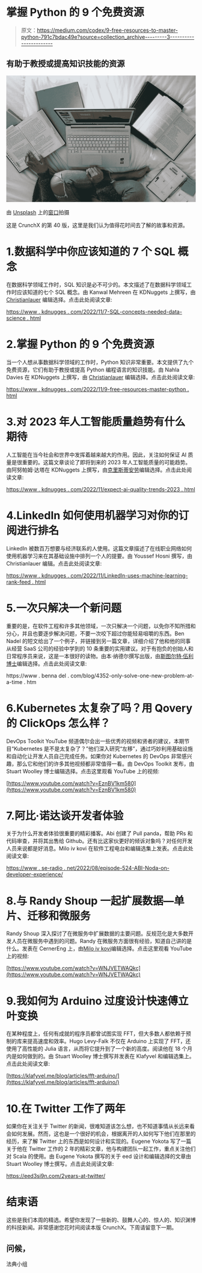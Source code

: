 # 掌握 Python 的 9 个免费资源

> 原文：<https://medium.com/codex/9-free-resources-to-master-python-791c7bdac49e?source=collection_archive---------3----------------------->

## 有助于教授或提高知识技能的资源

![](img/f4438a00da0782346f2b42806c71e49a.png)

由 [Unsplash](https://unsplash.com?utm_source=medium&utm_medium=referral) 上的[窗口](https://unsplash.com/@windows?utm_source=medium&utm_medium=referral)拍摄

这是 CrunchX 的第 40 版，这里是我们认为值得花时间去了解的故事和资源。

# 1.数据科学中你应该知道的 7 个 SQL 概念

在数据科学领域工作时，SQL 知识是必不可少的。本文描述了在数据科学领域工作时应该知道的七个 SQL 概念。由 Kanwal Mehreen 在 KDNuggets 上撰写，由 [Christianlauer](https://medium.com/u/2696f801a31a?source=post_page-----791c7bdac49e--------------------------------) 编辑选择。点击此处阅读文章:

[https://www . kdnugges . com/2022/11/7-SQL-concepts-needed-data-science . html](https://www.kdnuggets.com/2022/11/7-sql-concepts-needed-data-science.html)

# 2.掌握 Python 的 9 个免费资源

当一个人想从事数据科学领域的工作时，Python 知识非常重要。本文提供了九个免费资源，它们有助于教授或提高 Python 编程语言的知识技能。由 Nahla Davies 在 KDNuggets 上撰写，由 [Christianlauer](https://medium.com/u/2696f801a31a?source=post_page-----791c7bdac49e--------------------------------) 编辑选择。点击此处阅读文章:

[https://www . kdnugges . com/2022/11/9-free-resources-master-python . html](https://www.kdnuggets.com/2022/11/9-free-resources-master-python.html)

# 3.对 2023 年人工智能质量趋势有什么期待

人工智能在当今社会和世界中发挥着越来越大的作用。因此，关注如何保证 AI 质量是很重要的。这篇文章谈论了即将到来的 2023 年人工智能质量的可能趋势。由阿努帕姆·达塔在 KDNuggets 上撰写，由[克里斯蒂安劳](https://medium.com/u/2696f801a31a?source=post_page-----791c7bdac49e--------------------------------)编辑选择。点击此处阅读文章:

[https://www . kdnugges . com/2022/11/expect-ai-quality-trends-2023 . html](https://www.kdnuggets.com/2022/11/expect-ai-quality-trends-2023.html)

# 4.LinkedIn 如何使用机器学习对你的订阅进行排名

LinkedIn 被数百万想要与经济联系的人使用。这篇文章描述了在线职业网络如何使用机器学习来在其基础设施中排列一个人的提要。由 Youssef Hosni 撰写，由 Christianlauer 编辑。点击此处阅读文章:

[https://www . kdnugges . com/2022/11/LinkedIn-uses-machine-learning-rank-feed . html](https://www.kdnuggets.com/2022/11/linkedin-uses-machine-learning-rank-feed.html)

# 5.一次只解决一个新问题

重要的是，在软件工程和许多其他领域，一次只解决一个问题，以免你不知所措和分心，并且也要逐步解决问题，不要一次咬下超过你能轻易咀嚼的东西。Ben Nadel 的短文给出了一个例子，并链接到另一篇文章，详细介绍了他和他的同事从经营 SaaS 公司的经验中学到的 10 条重要的实用建议。对于有抱负的创始人和日常程序员来说，这是一本很好的读物。由本·纳德尔撰写出版，由[斯图尔特·伍利博士](https://medium.com/u/a435b5883828?source=post_page-----791c7bdac49e--------------------------------)编辑选择。点击此处阅读文章:

https://www . benna del . com/blog/4352-only-solve-one-new-problem-at-a-time . htm

# 6.Kubernetes 太复杂了吗？用 Qovery 的 ClickOps 怎么样？

DevOps Toolkit YouTube 频道偶尔会出一些优秀的视频和贤者的建议，本期节目“Kubernetes 是不是太复杂了？”他们深入研究“左移”，通过巧妙利用基础设施和自动化让开发人员自己完成任务。如果你对 Kubernetes 的 DevOps 非常感兴趣，那么它和他们的许多其他视频都非常值得一看。由 DevOps Toolkit 发布，由 Stuart Woolley 博士编辑选择。点击这里观看 YouTube 上的视频:

[https://www.youtube.com/watch?v=EznBV1km580](https://www.youtube.com/watch?v=EznBV1km580)

# 7.阿比·诺达谈开发者体验

关于为什么开发者体验很重要的精彩播客。Abi 创建了 Pull panda，帮助 PRs 和代码审查，并将其出售给 Github。还有比这家伙更好的倾诉对象吗？对任何开发人员来说都是好消息。Milo iv kovi 在软件工程电台和编辑选集上发表。点击此处阅读文章:

[https://www . se-radio . net/2022/08/episode-524-ABI-Noda-on-developer-experience/](https://www.se-radio.net/2022/08/episode-524-abi-noda-on-developer-experience/)

# 8.与 Randy Shoup 一起扩展数据—单片、迁移和微服务

Randy Shoup 深入探讨了在微服务中扩展数据的主要问题。反规范化是大多数开发人员在微服务中遇到的问题。Randy 在微服务方面很有经验，知道自己讲的是什么。发表在 CernerEng 上，由[Milo iv kovi](https://medium.com/u/3ee57b082bb?source=post_page-----791c7bdac49e--------------------------------)编辑选择。点击这里观看 YouTube 上的视频:

[https://www.youtube.com/watch?v=WNJVETWAQkc](https://www.youtube.com/watch?v=WNJVETWAQkc)

# 9.我如何为 Arduino 过度设计快速傅立叶变换

在某种程度上，任何有成就的程序员都曾试图实现 FFT，但大多数人都依赖于预制的库来提高速度和效率。Hugo Levy-Falk 不仅在 Arduino 上实现了 FFT，还使用了高性能的 Julia 语言，从而将它提升到了一个新的高度。阅读他在 18 个月内是如何做到的。由 Stuart Woolley 博士撰写并发表在 Klafyvel 和编辑选集上。点击此处阅读文章:

[https://klafyvel.me/blog/articles/fft-arduino/](https://klafyvel.me/blog/articles/fft-arduino/)

# 10.在 Twitter 工作了两年

如果你在关注关于 Twitter 的新闻，很难知道该怎么想，也不知道事情从长远来看会如何发展。然而，这也是一个很好的机会，根据离开的人如何写下他们在那里的经历，来了解 Twitter 上的东西是如何设计和实现的。Eugene Yokota 写了一篇关于他在 Twitter 工作的 2 年的精彩文章，他与构建团队一起工作，重点关注他们对 Scala 的使用。由 Eugene Yokota 撰写的关于 eed 设计和编辑选择的文章由 Stuart Woolley 博士撰写。点击此处阅读文章:

https://eed3si9n.com/2years-at-twitter/

# 结束语

这些是我们本周的精选。希望你发现了一些新的、鼓舞人心的、惊人的、知识渊博的科技新闻。非常感谢您花时间阅读本版 CrunchX。下周请留意下一期。

## 问候，

法典小组